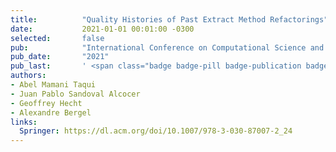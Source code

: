 ```yaml
---
title:          "Quality Histories of Past Extract Method Refactorings"
date:           2021-01-01 00:01:00 -0300
selected:       false
pub:            "International Conference on Computational Science and its Applications"
pub_date:       "2021"
pub_last:       ' <span class="badge badge-pill badge-publication badge-primary">ICCSA</span>'
authors:
- Abel Mamani Taqui
- Juan Pablo Sandoval Alcocer
- Geoffrey Hecht
- Alexandre Bergel
links:
  Springer: https://dl.acm.org/doi/10.1007/978-3-030-87007-2_24
---
```

